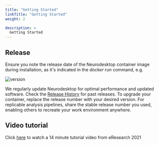 ```yaml
---
title: "Getting Started"
linkTitle: "Getting Started"
weight: 2

description: >
  Getting Started
---
```


## Release
Ensure you note the release date of the Neurodesktop container image during installation, as it's indicated in the _docker run_ command, e.g. 

![version](/neurodeskapp/version.png 'version')

We regularly update Neurodesktop for optimal performance and updated software. Check the [Release History](/docs/overview/release-history/) for past releases. To upgrade your container, replace the release number with your desired version. For replicable analysis pipelines, share the stable release number you used, enabling others to recreate your work environment anywhere.

## Video tutorial
Click [here](https://www.youtube.com/watch?v=2ATgTOsiGdY&list=PLXHdMkqf4kf_ch9quScSTX8YYaSnqnmqX&index=6) to watch a 14 minute tutorial video from eResearch 2021
